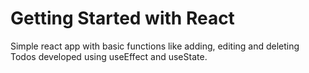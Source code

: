 # Getting Started with React
Simple react app with basic functions like adding, editing and deleting Todos developed using useEffect and useState.
